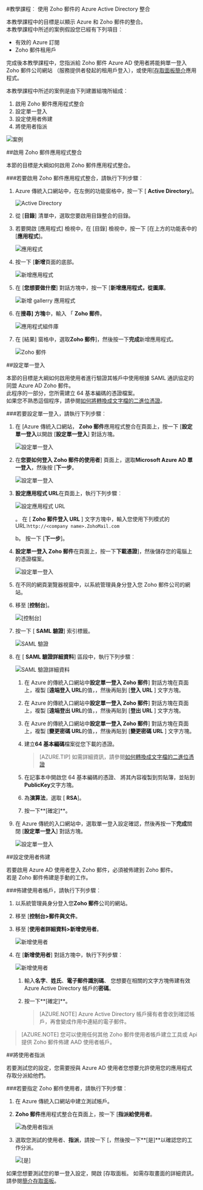 <properties 
    pageTitle="教學課程︰ 使用 Zoho 郵件的 Azure Active Directory 整合 |Microsoft Azure" 
    description="瞭解如何使用 Azure Active Directory 中的 Zoho 郵件，以啟用單一登入、 自動化佈建和更多 ！。" 
    services="active-directory" 
    authors="jeevansd"  
    documentationCenter="na" 
    manager="femila"/>
<tags 
    ms.service="active-directory" 
    ms.devlang="na" 
    ms.topic="article" 
    ms.tgt_pltfrm="na" 
    ms.workload="identity" 
    ms.date="09/09/2016" 
    ms.author="markvi" />

#<a name="tutorial-azure-active-directory-integration-with-zoho-mail"></a>教學課程︰ 使用 Zoho 郵件的 Azure Active Directory 整合
  
本教學課程中的目標是以顯示 Azure 和 Zoho 郵件的整合。  
本教學課程中所述的案例假設您已經有下列項目︰

-   有效的 Azure 訂閱
-   Zoho 郵件租用戶
  
完成後本教學課程中，您指派給 Zoho 郵件 Azure AD 使用者將能夠單一登入 Zoho 郵件公司網站 （服務提供者發起的租用戶登入），或使用[[存取面板簡介](active-directory-saas-access-panel-introduction.md)應用程式。
  
本教學課程中所述的案例是由下列建置組塊所組成︰

1.  啟用 Zoho 郵件應用程式整合
2.  設定單一登入
3.  設定使用者佈建
4.  將使用者指派

![案例](./media/active-directory-saas-zoho-mail-tutorial/IC789600.png "案例")

##<a name="enabling-the-application-integration-for-zoho-mail"></a>啟用 Zoho 郵件應用程式整合
  
本節的目標是大綱如何啟用 Zoho 郵件應用程式整合。

###<a name="to-enable-the-application-integration-for-zoho-mail-perform-the-following-steps"></a>若要啟用 Zoho 郵件應用程式整合，請執行下列步驟︰

1.  Azure 傳統入口網站中，在左側的功能窗格中，按一下 [ **Active Directory**]。

    ![Active Directory](./media/active-directory-saas-zoho-mail-tutorial/IC700993.png "Active Directory")

2.  從 [**目錄**] 清單中，選取您要啟用目錄整合的目錄。

3.  若要開啟 [應用程式] 檢視中，在 [目錄] 檢視中，按一下 [在上方的功能表中的 [**應用程式**]。

    ![應用程式](./media/active-directory-saas-zoho-mail-tutorial/IC700994.png "應用程式")

4.  按一下 [**新增**頁面的底部。

    ![新增應用程式](./media/active-directory-saas-zoho-mail-tutorial/IC749321.png "新增應用程式")

5.  在 [**您想要做什麼**] 對話方塊中，按一下 [**新增應用程式，從圖庫**。

    ![新增 gallerry 應用程式](./media/active-directory-saas-zoho-mail-tutorial/IC749322.png "新增 gallerry 應用程式")

6.  在**搜尋] 方塊**中，輸入 「 **Zoho 郵件**。

    ![應用程式組件庫](./media/active-directory-saas-zoho-mail-tutorial/IC789601.png "應用程式組件庫")

7.  在 [結果] 窗格中，選取**Zoho 郵件**]，然後按一下**完成**新增應用程式。

    ![Zoho 郵件](./media/active-directory-saas-zoho-mail-tutorial/IC789602.png "Zoho 郵件")

##<a name="configuring-single-sign-on"></a>設定單一登入
  
本節的目標是大綱如何啟用使用者進行驗證其帳戶中使用根據 SAML 通訊協定的同盟 Azure AD Zoho 郵件。  
此程序的一部分，您所需建立 64 基本編碼的憑證檔案。  
如果您不熟悉這個程序，請參閱[如何將轉換成文字檔的二進位憑證](http://youtu.be/PlgrzUZ-Y1o)。

###<a name="to-configure-single-sign-on-perform-the-following-steps"></a>若要設定單一登入，請執行下列步驟︰

1.  在 [Azure 傳統入口網站， **Zoho 郵件**應用程式整合在頁面上，按一下 [**設定單一登入**以開啟 [**設定單一登入**] 對話方塊。

    ![設定單一登入](./media/active-directory-saas-zoho-mail-tutorial/IC789603.png "設定單一登入")

2.  在**您要如何登入 Zoho 郵件的使用者**] 頁面上，選取**Microsoft Azure AD 單一登入**，然後按 [**下一步**。

    ![設定單一登入](./media/active-directory-saas-zoho-mail-tutorial/IC789604.png "設定單一登入")

3.  **設定應用程式 URL**在頁面上，執行下列步驟︰

    ![設定應用程式 URL](./media/active-directory-saas-zoho-mail-tutorial/IC789605.png "設定應用程式 URL")

    。 在 [ **Zoho 郵件登入 URL** ] 文字方塊中，輸入您使用下列模式的 URL:`http://<company name>.ZohoMail.com`

    b。 按一下 [**下一步**]。


4.  **設定單一登入 Zoho 郵件**在頁面上，按一下**下載憑證**]，然後儲存您的電腦上的憑證檔案。

    ![設定單一登入](./media/active-directory-saas-zoho-mail-tutorial/IC789606.png "設定單一登入")

5.  在不同的網頁瀏覽器視窗中，以系統管理員身分登入您 Zoho 郵件公司的網站。

6.  移至 [**控制台**]。

    ![[控制台]](./media/active-directory-saas-zoho-mail-tutorial/IC789607.png "[控制台]")

7.  按一下 [ **SAML 驗證**] 索引標籤。

    ![SAML 驗證](./media/active-directory-saas-zoho-mail-tutorial/IC789608.png "SAML 驗證")

8.  在 [ **SAML 驗證詳細資料**] 區段中，執行下列步驟︰

    ![SAML 驗證詳細資料](./media/active-directory-saas-zoho-mail-tutorial/IC789609.png "SAML 驗證詳細資料")

    1.  在 Azure 的傳統入口網站中**設定單一登入 Zoho 郵件**] 對話方塊在頁面上，複製 [**遠端登入 URL**的值，，然後再貼到 [**登入 URL** ] 文字方塊。
    2.  在 Azure 的傳統入口網站中**設定單一登入 Zoho 郵件**] 對話方塊在頁面上，複製 [**遠端登出 URL**的值，，然後再貼到 [**登出 URL** ] 文字方塊。
    3.  在 Azure 的傳統入口網站中**設定單一登入 Zoho 郵件**] 對話方塊在頁面上，複製 [**變更密碼 URL**的值，，然後再貼到 [**變更密碼 URL** ] 文字方塊。
    4.  建立**64 基本編碼**檔案從您下載的憑證。  

        >[AZURE.TIP] 如需詳細資訊，請參閱[如何轉換成文字檔的二進位憑證](http://youtu.be/PlgrzUZ-Y1o)

    5.  在記事本中開啟您 64 基本編碼的憑證、 將其內容複製到剪貼簿，並貼到**PublicKey**文字方塊。
    6.  為**演算法**，選取 [ **RSA**]。
    7.  按一下**[確定]**。

9.  在 Azure 傳統的入口網站中，選取單一登入設定確認，然後再按一下**完成**關閉 [**設定單一登入**] 對話方塊。

    ![設定單一登入](./media/active-directory-saas-zoho-mail-tutorial/IC789610.png "設定單一登入")

##<a name="configuring-user-provisioning"></a>設定使用者佈建
  
若要啟用 Azure AD 使用者登入 Zoho 郵件，必須被佈建到 Zoho 郵件。  
若是 Zoho 郵件佈建是手動的工作。

###<a name="to-provision-a-user-accounts-perform-the-following-steps"></a>佈建使用者帳戶，請執行下列步驟︰

1.  以系統管理員身分登入您**Zoho 郵件**公司的網站。

2.  移至 [**控制台\>郵件與文件**。

3.  移至 [**使用者詳細資料\>新增使用者**。

    ![新增使用者](./media/active-directory-saas-zoho-mail-tutorial/IC789611.png "新增使用者")

4.  在 [**新增使用者**] 對話方塊中，執行下列步驟︰

    ![新增使用者](./media/active-directory-saas-zoho-mail-tutorial/IC789612.png "新增使用者")

    1.  輸入**名字**、**姓氏**、**電子郵件識別碼**、 您想要在相關的文字方塊佈建有效 Azure Active Directory 帳戶的**密碼**。
    2.  按一下**[確定]**。  

        >[AZURE.NOTE] Azure Active Directory 帳戶擁有者會收到確認帳戶，再會變成作用中連結的電子郵件。

>[AZURE.NOTE] 您可以使用任何其他 Zoho 郵件使用者帳戶建立工具或 Api 提供 Zoho 郵件佈建 AAD 使用者帳戶。

##<a name="assigning-users"></a>將使用者指派
  
若要測試您的設定，您需要授與 Azure AD 使用者您想要允許使用您的應用程式存取分派給他們。

###<a name="to-assign-users-to-zoho-mail-perform-the-following-steps"></a>若要指定 Zoho 郵件使用者，請執行下列步驟︰

1.  在 Azure 傳統入口網站中建立測試帳戶。

2.  **Zoho 郵件**應用程式整合在頁面上，按一下 [**指派給使用者**。

    ![為使用者指派](./media/active-directory-saas-zoho-mail-tutorial/IC789613.png "為使用者指派")

3.  選取您測試的使用者、**指派**，請按一下 [，然後按一下**[是]**以確認您的工作分派。

    ![[是]](./media/active-directory-saas-zoho-mail-tutorial/IC767830.png "[是]")
  
如果您想要測試您的單一登入設定，開啟 [存取面板。 如需存取畫面的詳細資訊，請參閱[簡介存取面板](active-directory-saas-access-panel-introduction.md)。
